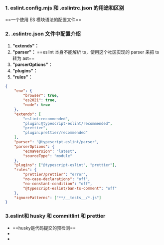 ### 1. eslint.config.mjs 和 .eslintrc.json 的用途和区别
==一个使用 ES 模块语法的配置文件==

### 2. .eslintrc.json 文件中配置介绍

1. **"extends"：** 
2. **"parser"：** ==eslint 本身不能解析 ts，使用这个社区实现的 parser 来把 ts 转为 ast==
3. **"parserOptions"：** 
4. **"plugins"：**
5. **"rules"：** 
```JSON {.line-numbers highlight=[7-7 13-13 18-18 19-19]}
{
	"env": {
		"browser": true,
		"es2021": true,
		"node": true
	},
	"extends": [
		"eslint:recommended",
		"plugin:@typescript-eslint/recommended",
		"prettier",
		"plugin:prettier/recommended"
	],
	"parser": "@typescript-eslint/parser",
	"parserOptions": {
		"ecmaVersion": "latest",
		"sourceType": "module"
	},
	"plugins": ["@typescript-eslint", "prettier"],
	"rules": {
		"prettier/prettier": "error",
		"no-case-declarations": "off",
		"no-constant-condition": "off",
		"@typescript-eslint/ban-ts-comment": "off"
	},
	"ignorePatterns": ["**/__tests__/*.js"]
}
```

### 3.eslint和 husky 和 commitlint 和 prettier
- ==husky是代码提交的预检测==
- 
- 